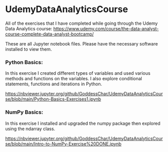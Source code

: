 # UdemyDataAnalyticsCourse

All of the exercises that I have completed while going through the Udemy Data Analytics course: https://www.udemy.com/course/the-data-analyst-course-complete-data-analyst-bootcamp/

These are all Jupyter notebook files. Please have the necessary software installed to view them.

<h3>Python Basics:</h3>

In this exercise I created different types of variables and used various methods and functions on the variables. I also explore conditional statements, functions and iterations in Python.

https://nbviewer.jupyter.org/github/GoddessChar/UdemyDataAnalyticsCourse/blob/main/Python-Basics-Exercises1.ipynb


<h3>NumPy Basics:</h3>

In this exercise I installed and upgraded the numpy package then explored using the ndarray class.

https://nbviewer.jupyter.org/github/GoddessChar/UdemyDataAnalyticsCourse/blob/main/Intro-to-NumPy-Exercise%20DONE.ipynb
